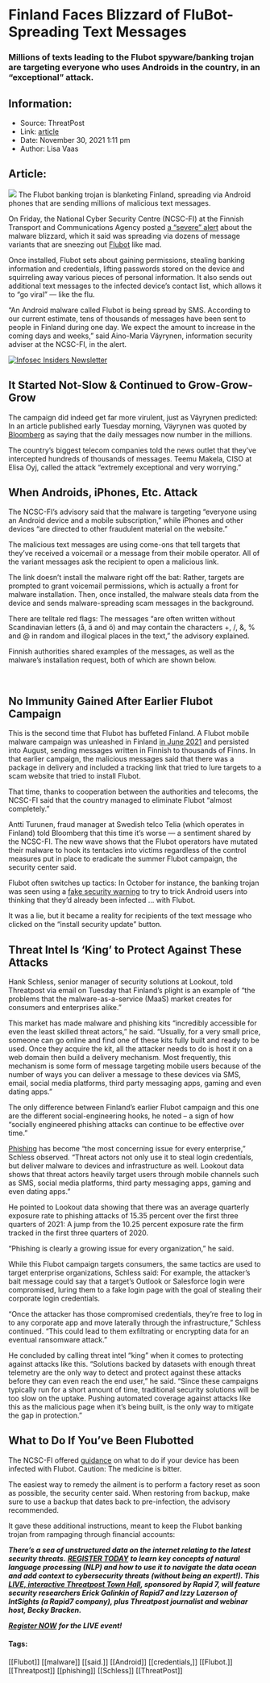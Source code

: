# Finland Faces Blizzard of FluBot-Spreading Text Messages
### Millions of texts leading to the Flubot spyware/banking trojan are targeting everyone who uses Androids in the country, in an “exceptional” attack.

## Information:
+ Source: ThreatPost
+ Link: [article](https://kasperskycontenthub.com/threatpost-global/?p=176649)
+ Date: November 30, 2021  1:11 pm
+ Author: Lisa Vaas


## Article:
![](https://media.threatpost.com/wp-content/uploads/sites/103/2021/11/30105841/nature-outdoor-snow-cold-winter-people-1213447-pxhere.com_.jpg)
The Flubot banking trojan is blanketing Finland, spreading via Android phones that are sending millions of malicious text messages.


On Friday, the National Cyber Security Centre (NCSC-FI) at the Finnish Transport and Communications Agency posted [a “severe” alert](https://www.kyberturvallisuuskeskus.fi/en/news/ncsc-fi-issued-severe-alert-malware-being-spread-sms) about the malware blizzard, which it said was spreading via dozens of message variants that are sneezing out [Flubot](https://threatpost.com/flubot-malware-targets-androids-with-fake-security-updates/175276/) like mad.


Once installed, Flubot sets about gaining permissions, stealing banking information and credentials, lifting passwords stored on the device and squirreling away various pieces of personal information. It also sends out additional text messages to the infected device’s contact list, which allows it to “go viral” — like the flu.


“An Android malware called Flubot is being spread by SMS. According to our current estimate, tens of thousands of messages have been sent to people in Finland during one day. We expect the amount to increase in the coming days and weeks,” said Aino-Maria Väyrynen, information security adviser at the NCSC-FI, in the alert.


[![Infosec Insiders Newsletter](https://media.threatpost.com/wp-content/uploads/sites/103/2021/07/10165815/infosec_insiders_in_article_promo.png)](https://threatpost.com/infosec-insider-subscription-page/?utm_source=ART&utm_medium=ART&utm_campaign=InfosecInsiders_Newsletter_Promo/)


It Started Not-Slow & Continued to Grow-Grow-Grow
-------------------------------------------------


The campaign did indeed get far more virulent, just as Väyrynen predicted: In an article published early Tuesday morning, Väyrynen was quoted by [Bloomberg](https://www.bloomberg.com/news/articles/2021-11-30/finland-battles-exceptional-malware-attack-spread-by-phones) as saying that the daily messages now number in the millions.


The country’s biggest telecom companies told the news outlet that they’ve intercepted hundreds of thousands of messages. Teemu Makela, CISO at Elisa Oyj, called the attack “extremely exceptional and very worrying.”


When Androids, iPhones, Etc. Attack
-----------------------------------


The NCSC-FI’s advisory said that the malware is targeting “everyone using an Android device and a mobile subscription,” while iPhones and other devices “are directed to other fraudulent material on the website.”


The malicious text messages are using come-ons that tell targets that they’ve received a voicemail or a message from their mobile operator. All of the variant messages ask the recipient to open a malicious link.


The link doesn’t install the malware right off the bat: Rather, targets are prompted to grant voicemail permissions, which is actually a front for malware installation. Then, once installed, the malware steals data from the device and sends malware-spreading scam messages in the background.


There are telltale red flags: The messages “are often written without Scandinavian letters (å, ä and ö) and may contain the characters +, /, &, % and @ in random and illogical places in the text,” the advisory explained.


Finnish authorities shared examples of the messages, as well as the malware’s installation request, both of which are shown below.


 


No Immunity Gained After Earlier Flubot Campaign
------------------------------------------------


This is the second time that Flubot has buffeted Finland. A Flubot mobile malware campaign was unleashed in Finland [in June 2021](https://www.kyberturvallisuuskeskus.fi/en/android-malware-spread-sms) and persisted into August, sending messages written in Finnish to thousands of Finns. In that earlier campaign, the malicious messages said that there was a package in delivery and included a tracking link that tried to lure targets to a scam website that tried to install Flubot.


That time, thanks to cooperation between the authorities and telecoms, the NCSC-FI said that the country managed to eliminate Flubot “almost completely.”


Antti Turunen, fraud manager at Swedish telco Telia (which operates in Finland) told Bloomberg that this time it’s worse — a sentiment shared by the NCSC-FI. The new wave shows that the Flubot operators have mutated their malware to hook its tentacles into victims regardless of the control measures put in place to eradicate the summer Flubot campaign, the security center said.


Flubot often switches up tactics: In October for instance, the banking trojan was seen using a [fake security warning](https://threatpost.com/flubot-malware-targets-androids-with-fake-security-updates/175276/) to try to trick Android users into thinking that they’d already been infected … with Flubot.


It was a lie, but it became a reality for recipients of the text message who clicked on the “install security update” button.


**Threat Intel Is ‘King’ to Protect Against These Attacks**
-----------------------------------------------------------


Hank Schless, senior manager of security solutions at Lookout, told Threatpost via email on Tuesday that Finland’s plight is an example of “the problems that the malware-as-a-service (MaaS) market creates for consumers and enterprises alike.” 


This market has made malware and phishing kits “incredibly accessible for even the least skilled threat actors,” he said. “Usually, for a very small price, someone can go online and find one of these kits fully built and ready to be used. Once they acquire the kit, all the attacker needs to do is host it on a web domain then build a delivery mechanism. Most frequently, this mechanism is some form of message targeting mobile users because of the number of ways you can deliver a message to these devices via SMS, email, social media platforms, third party messaging apps, gaming and even dating apps.” 


The only difference between Finland’s earlier Flubot campaign and this one are the different social-engineering hooks, he noted – a sign of how “socially engineered phishing attacks can continue to be effective over time.”


[Phishing](https://threatpost.com/tools-defending-phishing-attacks/176463/) has become “the most concerning issue for every enterprise,” Schless observed. “Threat actors not only use it to steal login credentials, but deliver malware to devices and infrastructure as well. Lookout data shows that threat actors heavily target users through mobile channels such as SMS, social media platforms, third party messaging apps, gaming and even dating apps.” 


He pointed to Lookout data showing that there was an average quarterly exposure rate to phishing attacks of 15.35 percent over the first three quarters of 2021: A jump from the 10.25 percent exposure rate the firm tracked in the first three quarters of 2020. 


“Phishing is clearly a growing issue for every organization,” he said.


While this Flubot campaign targets consumers, the same tactics are used to target enterprise organizations, Schless said: For example, the attacker’s bait message could say that a target’s Outlook or Salesforce login were compromised, luring them to a fake login page with the goal of stealing their corporate login credentials. 


“Once the attacker has those compromised credentials, they’re free to log in to any corporate app and move laterally through the infrastructure,” Schless continued. “This could lead to them exfiltrating or encrypting data for an eventual ransomware attack.”


He concluded by calling threat intel “king” when it comes to protecting against attacks like this. “Solutions backed by datasets with enough threat telemetry are the only way to detect and protect against these attacks before they can even reach the end user,” he said. “Since these campaigns typically run for a short amount of time, traditional security solutions will be too slow on the uptake. Pushing automated coverage against attacks like this as the malicious page when it’s being built, is the only way to mitigate the gap in protection.”


What to Do If You’ve Been Flubotted
-----------------------------------


The NCSC-FI offered [guidance](https://www.kyberturvallisuuskeskus.fi/en/be-aware-malware-spread-sms) on what to do if your device has been infected with Flubot. Caution: The medicine is bitter.


The easiest way to remedy the ailment is to perform a factory reset as soon as possible, the security center said. When restoring from backup, make sure to use a backup that dates back to pre-infection, the advisory recommended.


It gave these additional instructions, meant to keep the Flubot banking trojan from rampaging through financial accounts:


***There’s a sea of unstructured data on the internet relating to the latest security threats.*** [***REGISTER TODAY***](https://threatpost.com/webinars/security-threats-natural-language-processing/?utm_source=In+Article&utm_medium=article&utm_campaign=Decoding+the+Data+Ocean:+Security+Threats+%26+Natural+Language+Processing&utm_id=In+Article) ***to learn key concepts of natural language processing (NLP) and how to use it to navigate the data ocean and add context to cybersecurity threats (without being an expert!). This*** [***LIVE, interactive Threatpost Town Hall***](https://threatpost.com/webinars/security-threats-natural-language-processing/?utm_source=In+Article&utm_medium=article&utm_campaign=Decoding+the+Data+Ocean:+Security+Threats+%26+Natural+Language+Processing&utm_id=In+Article)***, sponsored by Rapid 7, will feature security researchers Erick Galinkin of Rapid7 and Izzy Lazerson of IntSights (a Rapid7 company), plus Threatpost journalist and webinar host, Becky Bracken.***  

[***Register NOW***](https://threatpost.com/webinars/security-threats-natural-language-processing/?utm_source=In+Article&utm_medium=article&utm_campaign=Decoding+the+Data+Ocean:+Security+Threats+%26+Natural+Language+Processing&utm_id=In+Article) ***for the LIVE event!***




#### Tags:
[[Flubot]] [[malware]] [[said.]] [[Android]] [[credentials,]] [[Flubot.]] [[Threatpost]] [[phishing]] [[Schless]] [[ThreatPost]]
